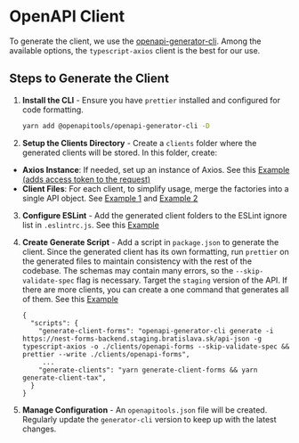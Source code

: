 # OpenAPI Client

To generate the client, we use the [openapi-generator-cli](https://openapi-generator.tech/). Among the available options, the `typescript-axios` client is the best for our use.

## Steps to Generate the Client

1. **Install the CLI** - Ensure you have `prettier` installed and configured for code formatting.

   ```sh
   yarn add @openapitools/openapi-generator-cli -D
   ```

2. **Setup the Clients Directory** - Create a `clients` folder where the generated clients will be stored. In this folder, create:
  - **Axios Instance**: If needed, set up an instance of Axios. See this [Example (adds access token to the request)](https://github.com/bratislava/konto.bratislava.sk/blob/master/next/clients/axios-instance.ts)
  - **Client Files**: For each client, to simplify usage, merge the factories into a single API object. See [Example 1](https://github.com/bratislava/konto.bratislava.sk/blob/master/next/clients/forms.ts) and [Example 2](https://github.com/bratislava/konto.bratislava.sk/blob/master/next/clients/tax.ts)

3. **Configure ESLint** - Add the generated client folders to the ESLint ignore list in `.eslintrc.js`. See this [Example](https://github.com/bratislava/konto.bratislava.sk/blob/master/next/.eslintrc.js)

4. **Create Generate Script** - Add a script in `package.json` to generate the client. Since the generated client has its own formatting, run `prettier` on the generated files to maintain consistency with the rest of the codebase. The schemas may contain many errors, so the `--skip-validate-spec` flag is necessary. Target the `staging` version of the API. If there are more clients, you can create a one command that generates all of them. See this [Example](https://github.com/bratislava/konto.bratislava.sk/blob/master/next/package.json)

   ```
   {
     "scripts": {
       "generate-client-forms": "openapi-generator-cli generate -i https://nest-forms-backend.staging.bratislava.sk/api-json -g typescript-axios -o ./clients/openapi-forms --skip-validate-spec && prettier --write ./clients/openapi-forms",
        ...
       "generate-clients": "yarn generate-client-forms && yarn generate-client-tax",
     }
   }
   ```

5. **Manage Configuration** - An `openapitools.json` file will be created. Regularly update the `generator-cli` version to keep up with the latest changes.

